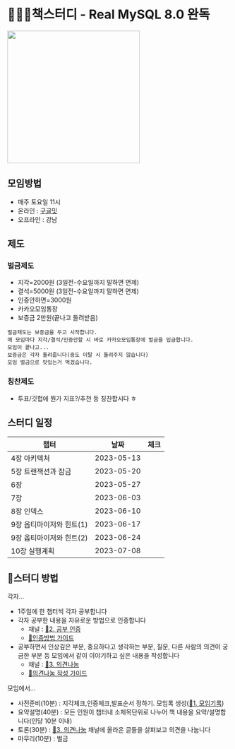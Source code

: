 # 🐶🦶🏼책스터디 - Real MySQL 8.0 완독
<a href="http://www.yes24.com/Product/Goods/103415627" target="_blank">
  <img src = "https://user-images.githubusercontent.com/52496734/236387693-4274482b-ce3e-47ac-b2f3-18432c732307.png" width = "300">
</a>

## 모임방법
* 매주 토요일 11시
* 온라인 : [구글밋](https://meet.google.com/yxh-mccj-dbs)
* 오프라인 : 강남

## 제도
### 벌금제도
* 지각=2000원 (3일전-수요일까지 말하면 면제)
* 결석=5000원 (3일전-수요일까지 말하면 면제)
* 인증안하면=3000원
* 카카오모임통장
* 보증금 2만원(끝나고 돌려받음)

```
벌금제도는 보증금을 두고 시작합니다.
매 모임마다 지각/결석/인증안할 시 바로 카카오모임통장에 벌금을 입금합니다.
모임이 끝나고...
보증금은 각자 돌려줍니다(중도 이탈 시 돌려주지 않습니다)
모임 벌금으로 맛있는거 먹겠습니다.
```

### 칭찬제도
* 투표/깃헙에 뭔가 지표?/추천 등 칭찬합시다 ㅎ

## 스터디 일정
| 챕터 | 날짜 | 체크 |
| --- | --- | --- |
| 4장 아키텍처 | 2023-05-13 |  |
| 5장 트랜잭션과 잠금 | 2023-05-20 |  |
| 6장 | 2023-05-27 |  |
| 7장 | 2023-06-03 |  |
| 8장 인덱스 | 2023-06-10 |  |
| 9장 옵티마이저와 힌트(1) | 2023-06-17 |  |
| 9장 옵티마이저와 힌트(2) | 2023-06-24 |  |
| 10장 실행계획 | 2023-07-08 |  |

## 📍스터디 방법
각자...  
* 1주일에 한 챕터씩 각자 공부합니다  
* 각자 공부한 내용을 자유로운 방법으로 인증합니다  
  - 채널 : [🐶2. 공부 인증](https://github.com/orgs/BookStudy-RealMySQL8/discussions/categories/2-%EA%B3%B5%EB%B6%80-%EC%9D%B8%EC%A6%9D)  
  - [📕인증방법 가이드](/guide/인증방법.md)
* 공부하면서 인상깊은 부분, 중요하다고 생각하는 부분, 질문, 다른 사람의 의견이 궁금한 부분 등 모임에서 같이 이야기하고 싶은 내용을 작성합니다
  - 채널 : [🍊3. 의견나눔](https://github.com/orgs/BookStudy-RealMySQL8/discussions/categories/%EC%9D%B8%EC%83%81%EA%B9%8A%EC%9D%80%EC%A0%90-%EC%A7%88%EB%AC%B8-%EC%9D%98%EA%B2%AC)
  - [📕의견나눔 작성 가이드](/guide/의견나눔-작성방법.md)

모임에서...
* 사전준비(10분) : 지각체크,인증체크,발표순서 정하기. 모임록 생성([📣1. 모임기록](https://github.com/orgs/BookStudy-RealMySQL8/discussions/categories/1-%EB%AA%A8%EC%9E%84%EA%B8%B0%EB%A1%9D))
* 요약설명(40분) : 모든 인원이 챕터내 소제목단위로 나누어 책 내용을 요약/설명합니다(인당 10분 이내)
* 토론(30분) : [🍊3. 의견나눔](https://github.com/orgs/BookStudy-RealMySQL8/discussions/categories/%EC%9D%B8%EC%83%81%EA%B9%8A%EC%9D%80%EC%A0%90-%EC%A7%88%EB%AC%B8-%EC%9D%98%EA%B2%AC) 채널에 올라온 글들을 살펴보고 의견을 나눕니다
* 마무리(10분) : 벌금
